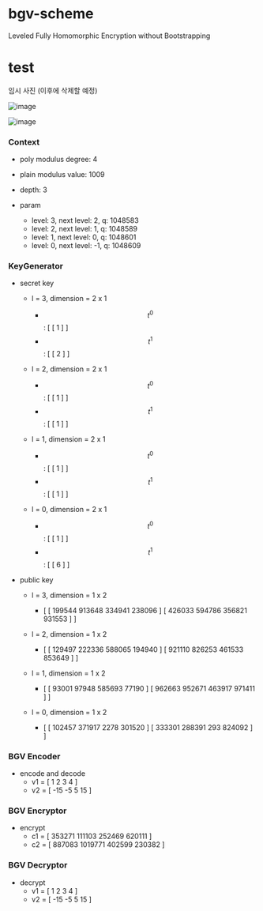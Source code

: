 # bgv-scheme
 Leveled Fully Homomorphic Encryption without Bootstrapping
 
# test

임시 사진 (이후에 삭제할 예정)

![image](https://github.com/user-attachments/assets/7671abcc-a347-4ec4-878c-2e44fce77e3e)

![image](https://github.com/user-attachments/assets/8c93550b-551b-4bd8-890b-97aa4de5aaa6)

### Context

- poly modulus degree: 4
- plain modulus value: 1009
- depth: 3

- param
  - level: 3, next level: 2, q: 1048583
  - level: 2, next level: 1, q: 1048589
  - level: 1, next level: 0, q: 1048601
  - level: 0, next level: -1, q: 1048609

### KeyGenerator

- secret key
  
  - l = 3, dimension = 2 x 1
    - $$t^0$$: [ [ 1 ] ]
    - $$t^1$$: [ [ 2 ] ]

  - l = 2, dimension = 2 x 1
    - $$t^0$$: [ [ 1 ] ]
    - $$t^1$$: [ [ 1 ] ]

  - l = 1, dimension = 2 x 1
    - $$t^0$$: [ [ 1 ] ]
    - $$t^1$$: [ [ 1 ] ]

  - l = 0, dimension = 2 x 1
    - $$t^0$$: [ [ 1 ] ]
    - $$t^1$$: [ [ 6 ] ]


- public key

  - l = 3, dimension = 1 x 2
    - [ [ 199544 913648 334941 238096 ] [ 426033 594786 356821 931553 ] ]

  - l = 2, dimension = 1 x 2
    - [ [ 129497 222336 588065 194940 ] [ 921110 826253 461533 853649 ] ]

  - l = 1, dimension = 1 x 2
    - [ [ 93001 97948 585693 77190 ] [ 962663 952671 463917 971411 ] ]

  - l = 0, dimension = 1 x 2
    - [ [ 102457 371917 2278 301520 ] [ 333301 288391 293 824092 ] ]

### BGV Encoder

- encode and decode
  - v1 = [ 1 2 3 4 ]
  - v2 = [ -15 -5 5 15 ]

### BGV Encryptor

- encrypt
  - c1 = [ 353271 111103 252469 620111 ]
  - c2 = [ 887083 1019771 402599 230382 ]

### BGV Decryptor

- decrypt
  - v1 = [ 1 2 3 4 ]
  - v2 = [ -15 -5 5 15 ]
